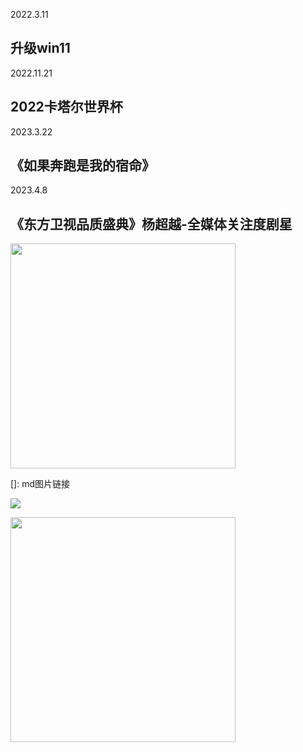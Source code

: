 2022.3.11
## 升级win11

2022.11.21
## 2022卡塔尔世界杯

2023.3.22
## 《如果奔跑是我的宿命》

2023.4.8
## 《东方卫视品质盛典》杨超越-全媒体关注度剧星
[^_^]: 注释,以下不显示
    ![微博_006a0Rdhgy1hcskclrzlmj30u01hc1d0](https://user-images.githubusercontent.com/72655046/230729421-e32da60a-4423-4036-bc25-be0e3b6c9ba9.jpg) 

<div align="left"> <img src="https://user-images.githubusercontent.com/72655046/230729421-e32da60a-4423-4036-bc25-be0e3b6c9ba9.jpg" width = 360 /> </div>

[]: md图片链接

[/]:注释

  ![](https://i0.wp.com/wx4.sinaimg.cn/large/006a0Rdhly1hdueiryezij31hc280n82.jpg)

<div align="left"> <img src="https://i0.wp.com/wx4.sinaimg.cn/large/006a0Rdhly1hdueiryezij31hc280n82.jpg" width = 360 /> </div>

